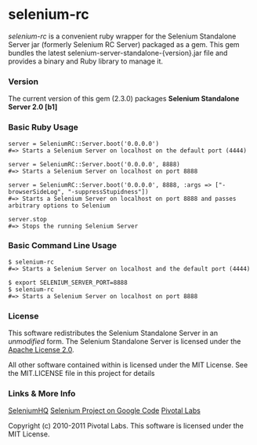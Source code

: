 # selenium-rc #

_selenium-rc_ is a convenient ruby wrapper for the Selenium Standalone Server jar (formerly Selenium RC Server) packaged as a gem. This gem bundles the latest selenium-server-standalone-{version}.jar file and provides a binary and Ruby library to manage it.

### Version ###

The current version of this gem (2.3.0) packages **Selenium Standalone Server 2.0 [b1]**

### Basic Ruby Usage ###

    server = SeleniumRC::Server.boot('0.0.0.0')
    #=> Starts a Selenium Server on localhost on the default port (4444)

    server = SeleniumRC::Server.boot('0.0.0.0', 8888)
    #=> Starts a Selenium Server on localhost on port 8888

    server = SeleniumRC::Server.boot('0.0.0.0', 8888, :args => ["-browserSideLog", "-suppressStupidness"])
    #=> Starts a Selenium Server on localhost on port 8888 and passes arbitrary options to Selenium

    server.stop
    #=> Stops the running Selenium Server

### Basic Command Line Usage ###

    $ selenium-rc
    #=> Starts a Selenium Server on localhost and the default port (4444)

    $ export SELENIUM_SERVER_PORT=8888
    $ selenium-rc
    #=> Starts a Selenium Server on localhost on port 8888

### License ###
This software redistributes the Selenium Standalone Server in an *unmodified* form. The Selenium Standalone Server is licensed under the [Apache License 2.0](http://www.apache.org/licenses/LICENSE-2.0).

All other software contained within is licensed under the MIT License. See the MIT.LICENSE file in this project for details

### Links & More Info ###
[SeleniumHQ](http://seleniumhq.org/)
[Selenium Project on Google Code](http://code.google.com/p/selenium/)
[Pivotal Labs](http://pivotallabs.com)

Copyright (c) 2010-2011 Pivotal Labs. This software is licensed under the MIT License.
